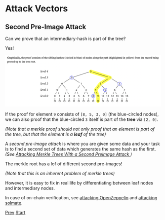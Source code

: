 # Attack Vectors

## Second Pre-Image Attack

Can we prove that an intermediary-hash is part of the tree?

Yes!

![Proof](./images/proof.png)

If the proof for element `9` consists of `[8, 5, 3, 0]` (the blue-circled nodes), we can also proof that the blue-circled `3` itself is part of the **tree** via `[2, 0]`.

_(Note that a merkle proof should not only proof that an element is part of the tree, but that the element is a **leaf** of the tree)_

A _second pre-image attack_ is where you are given some data and your task is to find a second set of data which generates the same hash as the first.
_(See [Attacking Merkle Trees With a Second Preimage Attack ](https://flawed.net.nz/2018/02/21/attacking-merkle-trees-with-a-second-preimage-attack/))_

The merkle root has a lof of different second pre-images!

_(Note that this is an inherent problem of merkle trees)_

However, it is easy to fix in real life by differentiating between leaf nodes
and intermediary nodes.

In case of on-chain verification, see [attacking OpenZeppelin](./verification-oz/test/MerkleVerification.t.sol) and [attacking solmate](./verification-solmate/test/MerkleVerification.t.sol).

[Prev](./4_OnChainVerification.md)
[Start](./README.md)
